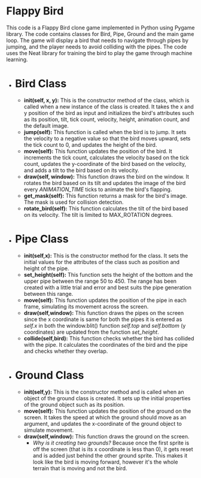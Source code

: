 
# **Flappy Bird** 

This code is a Flappy Bird clone game implemented in Python using Pygame library. The code contains classes for Bird, Pipe, Ground and the main game loop. The game will display a bird that needs to navigate through pipes by jumping, and the player needs to avoid colliding with the pipes. The code uses the Neat library for training the bird to play the game through machine learning.

+ # Bird Class
    - **init(self, x, y):** This is the constructor method of the class, which is called when a new instance of the class is created. It takes the x and y position of the bird as input and initializes the bird's attributes such as its position, tilt, tick count, velocity, height, animation count, and the default image.
    - **jump(self):** This function is called when the bird is to jump. It sets the velocity to a negative value so that the bird moves upward, sets the tick count to 0, and updates the height of the bird.
    - **move(self):** This function updates the position of the bird. It increments the tick count, calculates the velocity based on the tick count, updates the y-coordinate of the bird based on the velocity, and adds a tilt to the bird based on its velocity.
    - **draw(self, window):** This function draws the bird on the window. It rotates the bird based on its tilt and updates the image of the bird every *ANIMATION_TIME* ticks to animate the bird's flapping.
    - **get_mask(self):** This function returns a mask for the bird's image. The mask is used for collision detection.
    - **rotate_bird(self):** This function calculates the tilt of the bird based on its velocity. The tilt is limited to MAX_ROTATION degrees.

+ # Pipe Class
    - **init(self,x):** This is the constructor method for the class. It sets the initial values for the attributes of the class such as position and height of the pipe.
    - **set_height(self):** This function sets the height of the bottom and the upper pipe between the range 50 to 450. The range has been created with a little trial and error and best suits the pipe generation between this range.
    - **move(self):** This function updates the position of the pipe in each frame, simulating its movement across the screen.
    - **draw(self,window):** This function draws the pipes on the screen since the x coordinate is same for both the pipes it is entered as *self.x* in both the window.blit() function *self.top* and *self.bottom* (y coordinates) are updated from the function *set_height*.
    - **collide(self,bird):** This function checks whether the bird has collided with the pipe. It calculates the coordinates of the bird and the pipe and checks whether they overlap.

+ # Ground Class
    - **init(self,y):** This is the constructor method and is called when an object of the ground class is created. It sets up the initial properties of the ground object such as its position.
    - **move(self):** This function updates the position of the ground on the screen. It takes the speed at which the ground should move as an argument, and updates the x-coordinate of the ground object to simulate movement.
    - **draw(self,window):** This function draws the ground on the screen. 
        - *Why is it creating two grounds?* Because once the first sprite is off the screen (that is its x coordinate is less than 0), it gets reset and is added just behind the other ground sprite. This makes it look like the bird is moving forward, however it's the whole terrain that is moving and not the bird. 

